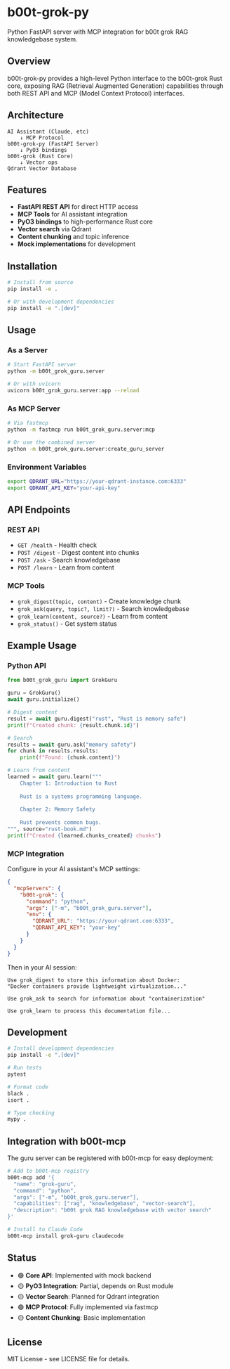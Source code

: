 # b00t-grok-py

Python FastAPI server with MCP integration for b00t grok RAG knowledgebase system.

## Overview

b00t-grok-py provides a high-level Python interface to the b00t-grok Rust core, exposing RAG (Retrieval Augmented Generation) capabilities through both REST API and MCP (Model Context Protocol) interfaces.

## Architecture

```
AI Assistant (Claude, etc)
    ↓ MCP Protocol
b00t-grok-py (FastAPI Server)
    ↓ PyO3 bindings  
b00t-grok (Rust Core)
    ↓ Vector ops
Qdrant Vector Database
```

## Features

- **FastAPI REST API** for direct HTTP access
- **MCP Tools** for AI assistant integration
- **PyO3 bindings** to high-performance Rust core
- **Vector search** via Qdrant
- **Content chunking** and topic inference
- **Mock implementations** for development

## Installation

```bash
# Install from source
pip install -e .

# Or with development dependencies
pip install -e ".[dev]"
```

## Usage

### As a Server

```bash
# Start FastAPI server
python -m b00t_grok_guru.server

# Or with uvicorn
uvicorn b00t_grok_guru.server:app --reload
```

### As MCP Server

```bash
# Via fastmcp
python -m fastmcp run b00t_grok_guru.server:mcp

# Or use the combined server
python -m b00t_grok_guru.server:create_guru_server
```

### Environment Variables

```bash
export QDRANT_URL="https://your-qdrant-instance.com:6333"
export QDRANT_API_KEY="your-api-key"
```

## API Endpoints

### REST API

- `GET /health` - Health check
- `POST /digest` - Digest content into chunks
- `POST /ask` - Search knowledgebase  
- `POST /learn` - Learn from content

### MCP Tools

- `grok_digest(topic, content)` - Create knowledge chunk
- `grok_ask(query, topic?, limit?)` - Search knowledgebase
- `grok_learn(content, source?)` - Learn from content
- `grok_status()` - Get system status

## Example Usage

### Python API

```python
from b00t_grok_guru import GrokGuru

guru = GrokGuru()
await guru.initialize()

# Digest content
result = await guru.digest("rust", "Rust is memory safe")
print(f"Created chunk: {result.chunk.id}")

# Search
results = await guru.ask("memory safety")
for chunk in results.results:
    print(f"Found: {chunk.content}")

# Learn from content
learned = await guru.learn("""
    Chapter 1: Introduction to Rust
    
    Rust is a systems programming language.
    
    Chapter 2: Memory Safety
    
    Rust prevents common bugs.
""", source="rust-book.md")
print(f"Created {learned.chunks_created} chunks")
```

### MCP Integration

Configure in your AI assistant's MCP settings:

```json
{
  "mcpServers": {
    "b00t-grok": {
      "command": "python",
      "args": ["-m", "b00t_grok_guru.server"],
      "env": {
        "QDRANT_URL": "https://your-qdrant.com:6333",
        "QDRANT_API_KEY": "your-key"
      }
    }
  }
}
```

Then in your AI session:

```
Use grok_digest to store this information about Docker:
"Docker containers provide lightweight virtualization..."

Use grok_ask to search for information about "containerization"

Use grok_learn to process this documentation file...
```

## Development

```bash
# Install development dependencies
pip install -e ".[dev]"

# Run tests
pytest

# Format code
black .
isort .

# Type checking
mypy .
```

## Integration with b00t-mcp

The guru server can be registered with b00t-mcp for easy deployment:

```bash
# Add to b00t-mcp registry
b00t-mcp add '{
  "name": "grok-guru",
  "command": "python",
  "args": ["-m", "b00t_grok_guru.server"],
  "capabilities": ["rag", "knowledgebase", "vector-search"],
  "description": "b00t grok RAG knowledgebase with vector search"
}'

# Install to Claude Code
b00t-mcp install grok-guru claudecode
```

## Status

- 🟢 **Core API**: Implemented with mock backend
- 🟡 **PyO3 Integration**: Partial, depends on Rust module
- 🟡 **Vector Search**: Planned for Qdrant integration
- 🟢 **MCP Protocol**: Fully implemented via fastmcp
- 🟡 **Content Chunking**: Basic implementation

## License

MIT License - see LICENSE file for details.